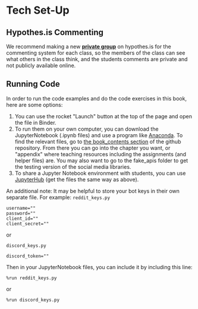 # Tech Set-Up

## Hypothes.is Commenting

We recommend making a new **[private group](https://hypothes.is/groups/new)** on hypothes.is for the commenting system for each class, so the members of the class can see what others in the class think, and the students comments are private and not publicly available online. 

## Running Code
In order to run the code examples and do the code exercises in this book, here are some options:
1. You can use the rocket "Launch" button at the top of the page and open the file in Binder.
2. To run them on your own computer, you can download the JupyterNotebook (.ipynb files) and use a program like [Anaconda](https://www.anaconda.com/download). To find the relevant files, go to [the book_contents section](https://github.com/social-media-ethics-automation/book/tree/main/book_contents) of the github repository. From there you can go into the chapter you want, or "appendix" where teaching resources including the assignments (and helper files) are. You may also want to go to the fake_apis folder to get the testing version of the social media libraries.
3. To share a Jupyter Notebook environment with students, you can use [JupyterHub](https://jupyter.org/hub) (get the files the same way as above).

An additional note: It may be helpful to store your bot keys in their own separate file. For example: 
`reddit_keys.py`
```
username=""
password=""
client_id=""
client_secret=""
```
or

`discord_keys.py`
```
discord_token=""
```

Then in your JupyterNotebook files, you can include it by including this line:
```
%run reddit_keys.py
```

or
```
%run discord_keys.py
```